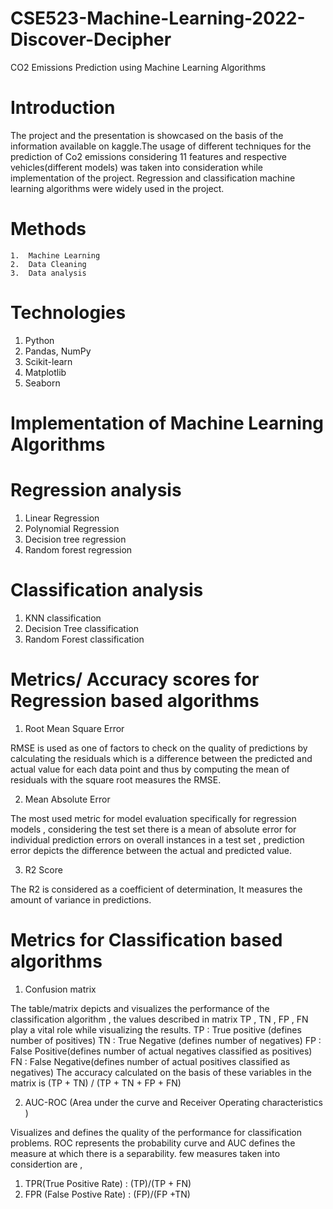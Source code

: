 # CSE523-Machine-Learning-2022-Discover-Decipher
CO2 Emissions Prediction using Machine Learning Algorithms
# Introduction
The project and the presentation is showcased on the basis of the information available on kaggle.The usage of different techniques for the prediction of Co2 emissions  considering 11 features and respective vehicles(different models) was taken into consideration while implementation of the project. Regression  and classification machine learning algorithms were widely used in the project.
 
# Methods
    1.  Machine Learning 
    2.  Data Cleaning
    3.  Data analysis
# Technologies 
1. Python
2. Pandas, NumPy
3. Scikit-learn
3. Matplotlib
4. Seaborn
 
 
# Implementation of Machine Learning Algorithms
 
# Regression analysis
 
1. Linear Regression
2. Polynomial Regression
3. Decision tree regression 
4. Random forest regression
 
# Classification analysis
 
1. KNN classification
2. Decision Tree  classification
3. Random Forest classification
 
# Metrics/ Accuracy scores for Regression based algorithms
 
1. Root Mean Square Error

RMSE is used as one of factors to check on the quality of predictions by calculating the residuals which is a difference between the predicted and actual value for   each data point and thus by computing the mean of residuals with the square root measures the RMSE.

2. Mean Absolute Error

The most used metric for model evaluation specifically for regression models  , considering the test set there is a mean of absolute error for individual prediction errors on overall instances in a test set , prediction error depicts the difference between the actual and predicted value.

3. R2 Score
 
The R2 is considered as a coefficient of determination, It measures the amount of variance in predictions.
 
# Metrics for Classification based algorithms
1. Confusion matrix

The table/matrix depicts and visualizes the performance of the classification algorithm , the values described in matrix TP , TN , FP , FN play a vital role while visualizing the results.
TP  : True positive (defines number of positives)
TN : True Negative (defines number of negatives)
FP  : False Positive(defines number of actual negatives classified as positives)
FN : False Negative(defines number of actual positives classified as negatives)
The accuracy calculated on the basis of these variables in the matrix  is (TP + TN) / (TP + TN + FP + FN)
 
 
2. AUC-ROC (Area under the curve and Receiver Operating characteristics )

Visualizes and defines the quality of the performance for classification problems.
ROC represents the probability curve and AUC defines the measure at which there is a separability.
few measures taken into considertion are , 
   1. TPR(True Positive Rate) : (TP)/(TP + FN)
   2. FPR (False Postive Rate) : (FP)/(FP +TN)
